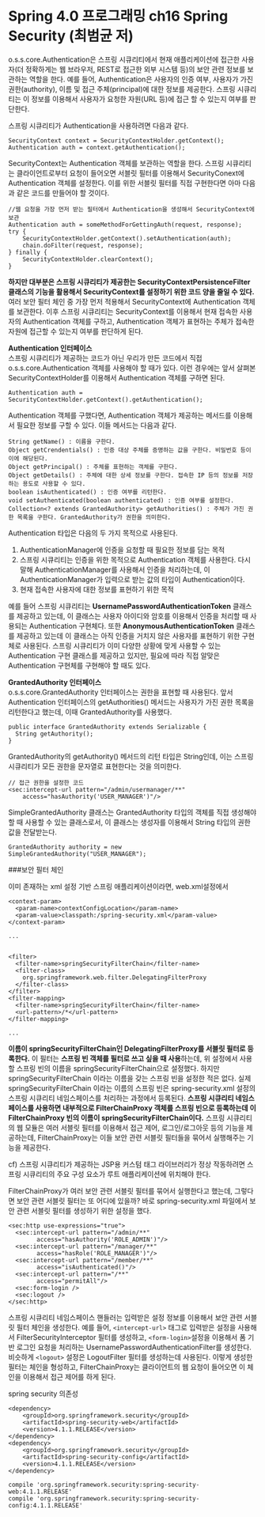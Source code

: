# Spring 4.0 프로그래밍 ch16 Spring Security (최범균 저)

o.s.s.core.Authentication은 스프링 시큐리티에서 현재 애플리케이션에 접근한 사용자(더 정확하게는 웹 브라우저, REST로 접근한 외부 시스템 등)의 보안 관련 정보를 보관하는 역할을 한다. 예를 들어, Authentication은 사용자의 인증 여부, 사용자가 가진 권한(authority), 이름 및 접근 주체(principal)에 대한 정보를 제공한다. 스프링 시큐리티는 이 정보를 이용해서 사용자가 요청한 자원(URL 등)에 접근 할 수 있는지 여부를 판단한다.

스프링 시큐리티가 Authentication을 사용하려면 다음과 같다.
```
SecurityContext context = SecurityContextHolder.getContext();
Authentication auth = context.getAuthentication();
```
SecurityContext는 Authentication 객체를 보관하는 역할을 한다. 스프링 시큐리티는 클라이언트로부터 요청이 들어오면 서블릿 필터를 이용해서 SecurityConext에Authentication 객체를 설정한다. 이를 위한 서블릿 필터를 직접 구현한다면 아마 다음과 같은 코드를 만들어야 할 것이다.
```
//웹 요청을 가장 먼저 받는 필터에서 Authentication을 생성해서 SecurityContext에 보관
Authentication auth = someMethodForGettingAuth(request, response);
try {
	SecurityContextHolder.getContext().setAuthentication(auth);
	chain.doFilter(request, response);
} finally {
	SecurityContextHolder.clearContext();
}
```
**하지만 대부분은 스프링 시큐리티가 제공한는 SecurityContextPersistenceFilter 클래스의 기능을 활용해서 SecurityContext를 설정하기 위한 코드 양을 줄일 수 있다.** 여러 보안 필터 체인 중 가장 먼저 적용해서 SecurityContext에 Authentication 객체를 보관한다. 이후 스프링 시큐리티는 SecurityContext를 이용해서 현재 접속한 사용자의 Authentication 객체를 구하고, Authentication 객체가 표현하는 주체가 접속한 자원에 접근할 수 있는지 여부를 판단하게 된다. 

**Authentication 인터페이스**<br>
스프링 시큐리티가 제공하는 코드가 아닌 우리가 만든 코드에서 직접 o.s.s.core.Authentication 객체를 사용해야 할 때가 있다. 이런 경우에는 앞서 살펴본 SecurityContextHolder를 이용해서 Authentication 객체를 구하면 된다.
```
Authentication auth = SecurityContextHolder.getContext().getAuthentication();
```
Authentication 객체를 구했다면, Authentication 객체가 제공하는 메서드를 이용해서 필요한 정보를 구할 수 있다. 이들 메서드는 다음과 같다.
```
String getName() : 이름을 구한다.
Object getCrendentials() : 인증 대상 주체를 증명하는 값을 구한다. 비밀번호 등이 이에 해당된다.
Object getPrincipal() : 주체를 표현하는 객체를 구한다.
Object getDetails() : 주체에 대한 상세 정보를 구한다. 접속한 IP 등의 정보를 저장하는 용도로 사용할 수 있다.
boolean isAuthenticated() : 인증 여부를 리턴한다.
void setAuthenticated(boolean authenticated) : 인증 여부를 설정한다.
Collection<? extends GrantedAuthority> getAuthorities() : 주체가 가진 권한 목록을 구한다. GrantedAuthority가 권한을 의미한다.
```
Authentication 타입은 다음의 두 가지 목적으로 사용된다.
1. AuthenticationManager에 인증을 요청할 때 필요한 정보를 담는 목적
  1. 스프링 시큐리티는 인증을 위한 목적으로 Authentication 객체를 사용한다. 다시 말해 AuthenticationManager를 사용해서 인증을 처리하는데, 이 AuthenticationManager가 입력으로 받는 값의 타입이 Authentication이다. 
2. 현재 접속한 사용자에 대한 정보를 표현하기 위한 목적 

예를 들어 스프링 시큐리티는 **UsernamePasswordAuthenticationToken** 클래스를 제공하고 있는데, 이 클래스는 사용자 아이디와 암호를 이용해서 인증을 처리할 때 사용되는 Authentication 구현체다. 또한 **AnonymousAuthenticationToken** 클래스를 제공하고 있는데 이 클래스는 아직 인증을 거치지 않은 사용자를 표현하기 위한 구현체로 사용된다. 스프링 시큐리티가 이미 다양한 상황에 맞게 사용할 수 있는 Authentication 구현 클래스를 제공하고 있지만, 필요에 따라 직접 알맞은 Authentication 구현체를 구현해야 할 때도 있다.

**GrantedAuthority 인터페이스**<br>
o.s.s.core.GrantedAuthority 인터페이스는 권한을 표현할 때 사용된다. 앞서 Authentication 인터페이스의 getAuthorities() 메서드는 사용자가 가진 권한 목록을 리턴한다고 했는데, 이때 GrantedAuthority를 사용했다. 
```
public interface GrantedAuthority extends Serializable {
  String getAuthority();
}
```
GrantedAuthority의 getAuthority() 메서드의 리턴 타입은 String인데, 이는 스프링 시큐리티가 모든 권한을 문자열로 표현한다는 것을 의미한다.
```
// 접근 권한을 설정한 코드
<sec:intercept-url pattern="/admin/usermanager/**"
    access="hasAuthority('USER_MANAGER')"/>
```
SimpleGrantedAuthority 클래스는 GrantedAuthority 타입의 객체를 직접 생성해야 할 때 사용할 수 있는 클래스로서, 이 클래스는 생성자를 이용해서 String 타입의 권한 값을 전달받는다.
```
GrantedAuthority authority = new SimpleGrantedAuthority("USER_MANAGER");
```

###보안 필터 체인

이미 존재하는 xml 설정 기반 스프링 애플리케이션이라면, web.xml설정에서 
```
<context-param>
  <param-name>contextConfigLocation</param-name>
  <param-value>classpath:/spring-security.xml</param-value>
</context-param>

...


<filter>
  <filter-name>springSecurityFilterChain</filter-name>
  <filter-class>
    org.springframework.web.filter.DelegatingFilterProxy
  </filter-class>
</filter>
<filter-mapping>
  <filter-name>springSecurityFilterChain</filter-name>
  <url-pattern>/*</url-pattern>
</filter-mapping>

...
```
**이름이 springSecurityFilterChain인 DelegatingFilterProxy를 서블릿 필터로 등록한다.** 이 필터는 **스프링 빈 객체를 필터로 쓰고 싶을 때 사용**하는데, 위 설정에서 사용할 스프링 빈의 이름을 springSecurityFilterChain으로 설정했다. 하지만  springSecurityFilterChain 이라는 이름을 갖는 스프링 빈을 설정한 적은 없다. 실제 springSecurityFilterChain 이라는 이름의 스프링 빈은 spring-security.xml 설정의 스프링 시큐리티 네임스페이스를 처리하는 과정에서 등록된다. **스프링 시큐리티 네임스페이스를 사용하면 내부적으로 FilterChainProxy 객체를 스프링 빈으로 등록하는데 이 FilterChainProxy 빈의 이름이 springSecurityFilterChain이다.** 스프링 시큐리티의 웹 모듈은 여러 서블릿 필터를 이용해서 접근 제어, 로그인/로그아웃 등의 기능을 제공하는데, FilterChainProxy는 이들 보안 관련 서블릿 필터들을 묶어서 실행해주는 기능을 제공한다.

cf) 스프링 시큐리티가 제공하는 JSP용 커스텀 태그 라이브러리가 정상 작동하려면 스프링 시큐리티의 주요 구성 요소가 루트 애플리케이션에 위치해야 한다.

FilterChainProxy가 여러 보안 관련 서블릿 필터를 묶어서 실행한다고 했는데, 그렇다면 보안 관련 서블릿 필터는 또 어디에 있을까? 바로 spring-security.xml 파일에서 보안 관련 서블릿 필터를 생성하기 위한 설정을 했다.
```
<sec:http use-expressions="true">
  <sec:intercept-url pattern="/admin/**"
        access="hasAuthority('ROLE_ADMIN')"/>
  <sec:intercept-url pattern="/manager/**"
        access="hasRole('ROLE_MANAGER')"/>
  <sec:intercept-url pattern="/member/**"
        access="isAuthenticated()"/>
  <sec:intercept-url pattern="/**"
        access="permitAll"/>
  <sec:form-login />
  <sec:logout />
</sec:http>
```
스프링 시큐리티 네임스페이스 핸들러는 입력받은 설정 정보를 이용해서 보안 관련 서블릿 필터 체인을 생성한다. 예를 들어, `<intercept-url>` 태그로 입력받은 설정을 사용해서 FilterSecurityInterceptor 필터를 생성하고, `<form-login>`설정을 이용해서 폼 기반 로그인 요청을 처리하는 UsernamePasswordAuthenticationFilter를 생성한다. 비슷하게 `<logout>` 설정은 LogoutFilter 필터를 생성하는데 사용된다. 이렇게 생성한 필터는 체인을 형성하고, FilterChainProxy는 클라이언트의 웹 요청이 들어오면 이 체인을 이용해서 접근 제어를 하게 된다. 

spring security 의존성 
```
<dependency>
	<groupId>org.springframework.security</groupId>
	<artifactId>spring-security-web</artifactId>
	<version>4.1.1.RELEASE</version>
</dependency>
<dependency>
	<groupId>org.springframework.security</groupId>
	<artifactId>spring-security-config</artifactId>
	<version>4.1.1.RELEASE</version>
</dependency>
```
```
compile 'org.springframework.security:spring-security-web:4.1.1.RELEASE'
compile 'org.springframework.security:spring-security-config:4.1.1.RELEASE'
```